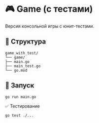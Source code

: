 # 🎮 Game (с тестами)

Версия консольной игры с юнит-тестами.

## 📂 Структура
```
game_with_test/
└── game/
├── main.go
├── main_test.go
└── go.mod
```

## 🚀 Запуск
```bash
go run main.go
```
✅ Тестирование
```bash
go test ./...
```
